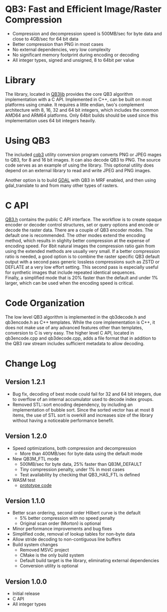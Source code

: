 # QB3: Fast and Efficient Image/Raster Compression

- Compression and decompression speed is 500MB/sec for byte data and close to 4GB/sec for 64 bit data
- Better compression than PNG in most cases
- No external dependencies, very low complexity
- No significant memory footprint during encoding or decoding
- All integer types, signed and unsigned, 8 to 64bit per value

# Library
The library, located in [QB3lib](QB3lib) provides the core QB3 
algorithm implementation with a C API.
Implemented in C++, can be built on most platforms using cmake.
It requires a little endian, two's complement architecture with 8, 16, 32 
and 64 bit integers, which includes the common AMD64 and ARM64 platforms.
Only 64bit builds should be used since this implementation uses 64 bit integers heavily.

# Using QB3
The included [cqb3](cqb3.md) utility conversion program converts PNG or JPEG 
mages to QB3, for 8 and 16 bit images. It can also decode QB3 to PNG. The source 
code serves as an example of using the library.
This optional utility does depend on an external library to read and write 
JPEG and PNG images.

Another option is to build [GDAL](https://github.com/OSGeo/GDAL) with
QB3 in MRF enabled, and then using gdal_translate to and from many other types of 
rasters.

# C API
[QB3.h](QB3lib/QB3.h) contains the public C API interface.
The workflow is to create opaque encoder or decoder control structures, 
set or query options and encode or decode the raster data.
There are a couple of QB3 encoder modes. The default one is recommended. The other 
modes extend the encoding method, which results in slighlty better compression 
at the expense of encoding speed. For 8bit natural images the compression ratio 
gain from using the extended methods are usually very small.
If a better compression ratio is needed, a good option is to combine the raster 
specific QB3 default output with a second pass generic lossless compressions such 
as ZSTD or DEFLATE at a very low effort setting. This second pass is especially 
useful for synthetic images that include repeated identical sequences.  
Finally, a simplified mode that is 20% faster than the default and under 1% larger,
which can be used when the encoding speed is critical.

# Code Organization
The low level QB3 algorithm is implemented in the qb3decode.h and qb3encode.h as
C++ templates. While the core implementation is C++, it does not make use of 
any advanced features other than templates, conversion to C is very easy.
The higher level C API, located in qb3encode.cpp and qb3decode.cpp, adds a file 
format that in addition to the QB3 raw stream includes sufficient metadata to 
allow decoding.

# Change Log

## Version 1.2.1
- Bug fix, decoding of best mode could fail for 32 and 64 bit integers, due to
overflow of an internal accumulator used to decode index groups.
- Removed STL::sort encoding dependency, by including an implementation
of bubble sort. Since the sorted vector has at most 8 items, the use of STL
sort is overkill and increases size of the library without having a noticeable
performance benefit.

## Version 1.2.0
- Speed optimizations, both compression and decompression
    - More than 400MB/sec for byte data using the default mode
- New QB3M_FTL mode
	- 500MB/sec for byte data, 25% faster than QB3M_DEFAULT
 	- Tiny compression penalty, under 1% in most cases
  	- Test availability by checking that QB3_HAS_FTL is defined
- WASM test
    - [prototype code](attic/world.cpp)

## Version 1.1.0
- Better scan ordering, second order Hilbert curve is the default
    - 5% better compression with no speed penalty
    - Original scan order (Morton) is optional
- Minor performance improvements and bug fixes
- Simplified code, removal of lookup tables for non-byte data
- Allow stride decoding to non-contiguous line buffers
- Build system changes
    - Removed MSVC project
    - CMake is the only build system
    - Default build target is the library, eliminating external dependencies
    - Conversion utility is optional

## Version 1.0.0
- Initial release
- C API
- All integer types

